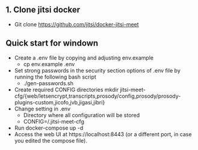 ## 1. Clone jitsi docker
- Git clone https://github.com/jitsi/docker-jitsi-meet
## Quick start for windown
- Create a .env file by copying and adjusting env.example
    + cp env.example .env
- Set strong passwords in the security section options of .env file by running the following bash script
    + ./gen-passwords.sh
- Create required CONFIG directories
    mkdir jitsi-meet-cfg/{web/letsencrypt,transcripts,prosody/config,prosody/prosody-plugins-custom,jicofo,jvb,jigasi,jibri}
- Change setting in .env
    + Directory where all configuration will be stored
    + CONFIG=/.jitsi-meet-cfg
- Run docker-compose up -d
- Access the web UI at https://localhost:8443 (or a different port, in case you edited the compose file).